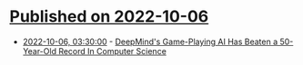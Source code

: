 # [Published on 2022-10-06](index.md)

* [2022-10-06, 03:30:00](https://science.slashdot.org/story/22/10/05/2049228/deepminds-game-playing-ai-has-beaten-a-50-year-old-record-in-computer-science?utm_source=rss1.0mainlinkanon&utm_medium=feed) - [DeepMind's Game-Playing AI Has Beaten a 50-Year-Old Record In Computer Science](https://science.slashdot.org/story/22/10/05/2049228/deepminds-game-playing-ai-has-beaten-a-50-year-old-record-in-computer-science?utm_source=rss1.0mainlinkanon&utm_medium=feed)
